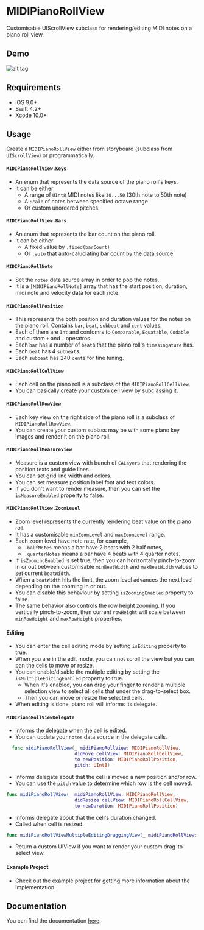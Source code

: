 MIDIPianoRollView
====

Customisable UIScrollView subclass for rendering/editing MIDI notes on a piano roll view.

Demo
----

![alt tag](https://github.com/cemolcay/MIDIPianoRollView/raw/master/demo.gif)

Requirements
----

* iOS 9.0+
* Swift 4.2+
* Xcode 10.0+


Usage
----

Create a `MIDIPianoRollView` either from storyboard (subclass from `UIScrollView`) or programmatically.

#### `MIDIPianoRollView.Keys`

- An enum that represents the data source of the piano roll's keys.
- It can be either
	- 	A range of `UInt8` MIDI notes like `30...50` (30th note to 50th note)
	-  A `Scale` of notes between specified octave range
	-  Or custom unordered pitches.

#### `MIDIPianoRollView.Bars`

- An enum that represents the bar count on the piano roll.
- It can be either
	- A fixed value by `.fixed(barCount)` 
	- Or `.auto` that auto-caluclating bar count by the data source.

#### `MIDIPianoRollNote`

- Set the `notes` data source array in order to pop the notes. 
- It is a `[MIDIPianoRollNote]` array that has the start position, duration, midi note and velocity data for each note. 

#### `MIDIPianoRollPosition`

- This represents the both position and duration values for the notes on the piano roll. Contains `bar`, `beat`, `subbeat` and `cent` values.
- Each of them are `Int` and confomrs to `Comparable`, `Equatable`, `Codable` and custom `+` and `-` operatros.
- Each `bar` has a number of `beat`s that the piano roll's `timesingature` has.
- Each `beat` has 4 `subbeat`s.
- Each `subbeat` has 240 `cent`s for fine tuning.

#### `MIDIPianoRollCellView`

- Each cell on the piano roll is a subclass of the `MIDIPianoRollCellView`.
- You can basically create your custom cell view by subclassing it.

#### `MIDIPianoRollRowView`

- Each key view on the right side of the piano roll is a subclass of `MIDIPianoRollRowView`.
- You can create your custom sublass may be with some piano key images and render it on the piano roll.

#### `MIDIPianoRollMeasureView`

- Measure is a custom view with bunch of `CALayer`s that rendering the position texts and guide lines.
- You can set grid line width and colors.
- You can set measure position label font and text colors.
- If you don't want to render measure, then you can set the `isMeasureEnabled` property to false.

#### `MIDIPianoRollView.ZoomLevel`

- Zoom level represents the currently rendering beat value on the piano roll.
- It has a customisable `minZoomLevel` and `maxZoomLevel` range.
- Each zoom level have note rate, for example,   
	- `.halfNotes` means a bar have 2 beats with 2 half notes, 
	- `.quarterNotes` means a bar have 4 beats with 4 quarter notes.
- If `isZoomingEnabled` is set true, then you can horizontally pinch-to-zoom in or out between customisable `minBeatWidth` and `maxBeatWidth` values to set current `beatWidth`. 
- When a `beatWidth` hits the limit, the zoom level advances the next level depending on the zooming in or out. 
- You can disable this behaviour by setting `isZoomingEnabled` property to false.
- The same behavior also controls the row height zooming. If you vertically pinch-to-zoom, then current `rowHeight` will scale between `minRowHeight` and `maxRowHeight` properties.

#### Editing

- You can enter the cell editing mode by setting `isEditing` property to true.
- When you are in the edit mode, you can not scroll the view but you can pan the cells to move or resize.
- You can enable/disable the multiple editing by setting the `isMultipleEditingEnabled` property to true. 
	- When it's enabled, you can drag your finger to render a multiple selection view to select all cells that under the drag-to-select box.
	- Then you can move or resize the selected cells.
- When editing is done, piano roll will informs its delegate.

#### `MIDIPianoRollViewDelegate`

- Informs the delegate when the cell is edited.
- You can update your `notes` data source in the delegate calls.

``` swift
  func midiPianoRollView(_ midiPianoRollView: MIDIPianoRollView,
                         didMove cellView: MIDIPianoRollCellView,
                         to newPosition: MIDIPianoRollPosition,
                         pitch: UInt8)
```

- Informs delegate about that the cell is moved a new position and/or row. 
- You can use the `pitch` value to determine which row is the cell moved.


``` swift
func midiPianoRollView(_ midiPianoRollView: MIDIPianoRollView,
                         didResize cellView: MIDIPianoRollCellView,
                         to newDuration: MIDIPianoRollPosition)
```

- Informs delegate about that the cell's duration changed.
- Called when cell is resized.

``` swift
func midiPianoRollViewMultipleEditingDraggingView(_ midiPianoRollView: MIDIPianoRollView) -> UIView?
```

- Return a custom UIView if you want to render your custom drag-to-select view.

#### Example Project

- Check out the example project for getting more information about the implementation.


Documentation
----

You can find the documentation [here](https://cemolcay.github.io/MIDIPianoRollView).
